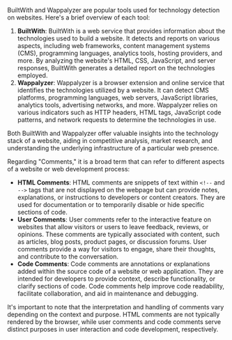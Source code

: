 BuiltWith and Wappalyzer are popular tools used for technology detection on websites. Here's a brief overview of each tool:

1. **BuiltWith**: BuiltWith is a web service that provides information about the technologies used to build a website. It detects and reports on various aspects, including web frameworks, content management systems (CMS), programming languages, analytics tools, hosting providers, and more. By analyzing the website's HTML, CSS, JavaScript, and server responses, BuiltWith generates a detailed report on the technologies employed.
2. **Wappalyzer**: Wappalyzer is a browser extension and online service that identifies the technologies utilized by a website. It can detect CMS platforms, programming languages, web servers, JavaScript libraries, analytics tools, advertising networks, and more. Wappalyzer relies on various indicators such as HTTP headers, HTML tags, JavaScript code patterns, and network requests to determine the technologies in use. 

Both BuiltWith and Wappalyzer offer valuable insights into the technology stack of a website, aiding in competitive analysis, market research, and understanding the underlying infrastructure of a particular web presence.

Regarding "Comments," it is a broad term that can refer to different aspects of a website or web development process:

-   **HTML Comments**: HTML comments are snippets of text within `<!--` and `-->` tags that are not displayed on the webpage but can provide notes, explanations, or instructions to developers or content creators. They are used for documentation or to temporarily disable or hide specific sections of code.
-   **User Comments**: User comments refer to the interactive feature on websites that allow visitors or users to leave feedback, reviews, or opinions. These comments are typically associated with content, such as articles, blog posts, product pages, or discussion forums. User comments provide a way for visitors to engage, share their thoughts, and contribute to the conversation.
-   **Code Comments**: Code comments are annotations or explanations added within the source code of a website or web application. They are intended for developers to provide context, describe functionality, or clarify sections of code. Code comments help improve code readability, facilitate collaboration, and aid in maintenance and debugging.  

It's important to note that the interpretation and handling of comments vary depending on the context and purpose. HTML comments are not typically rendered by the browser, while user comments and code comments serve distinct purposes in user interaction and code development, respectively.